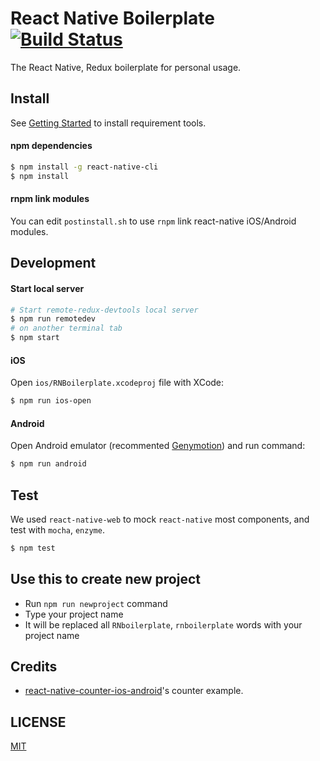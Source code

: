 # React Native Boilerplate [![Build Status](https://travis-ci.org/jhen0409/react-native-boilerplate.svg)](https://travis-ci.org/jhen0409/react-native-boilerplate)

The React Native, Redux boilerplate for personal usage.

## Install

See [Getting Started](https://facebook.github.io/react-native/docs/getting-started.html) to install requirement tools.

#### npm dependencies

```bash
$ npm install -g react-native-cli
$ npm install
```

#### rnpm link modules

You can edit `postinstall.sh` to use `rnpm` link react-native iOS/Android modules.

## Development

#### Start local server

```bash
# Start remote-redux-devtools local server
$ npm run remotedev
# on another terminal tab
$ npm start
```

#### iOS

Open `ios/RNBoilerplate.xcodeproj` file with XCode:

```bash
$ npm run ios-open
```

#### Android

Open Android emulator (recommented [Genymotion](https://www.genymotion.com)) and run command:

```bash
$ npm run android
```

## Test

We used `react-native-web` to mock `react-native` most components, and test with `mocha`, `enzyme`.

```bash
$ npm test
```

## Use this to create new project

* Run `npm run newproject` command
* Type your project name
* It will be replaced all `RNboilerplate`, `rnboilerplate` words with your project name

## Credits

* [react-native-counter-ios-android](https://github.com/chentsulin/react-native-counter-ios-android)'s counter example.

## LICENSE

[MIT](LICENSE)